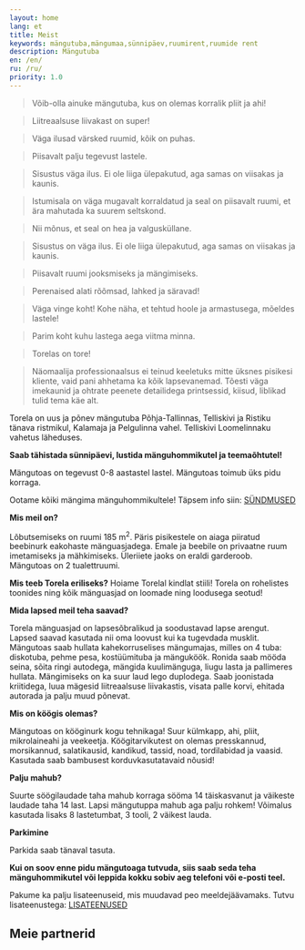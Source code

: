```yaml
---
layout: home
lang: et
title: Meist
keywords: mängutuba,mängumaa,sünnipäev,ruumirent,ruumide rent
description: Mängutuba
en: /en/
ru: /ru/
priority: 1.0
---
```


<blockquote>Võib-olla ainuke mängutuba, kus on olemas korralik pliit ja ahi!</blockquote>
<blockquote>Liitreaalsuse liivakast on super!</blockquote>
<blockquote>Väga ilusad värsked ruumid, kõik on puhas.</blockquote>
<blockquote>Piisavalt palju tegevust lastele.</blockquote>
<blockquote>Sisustus väga ilus. Ei ole liiga ülepakutud, aga samas on viisakas ja kaunis.</blockquote>
<blockquote>Istumisala on väga mugavalt korraldatud ja seal on piisavalt ruumi, et ära mahutada ka suurem seltskond.</blockquote>
<blockquote>Nii mõnus, et seal on hea ja valgusküllane.</blockquote>
<blockquote>Sisustus on väga ilus. Ei ole liiga ülepakutud, aga samas on viisakas ja kaunis.</blockquote>
<blockquote>Piisavalt ruumi jooksmiseks ja mängimiseks.</blockquote>
<blockquote>Perenaised alati rõõmsad, lahked ja säravad!</blockquote>
<blockquote>Väga vinge koht! Kohe näha, et tehtud hoole ja armastusega, mõeldes lastele!</blockquote>
<blockquote>Parim koht kuhu lastega aega viitma minna.</blockquote>
<blockquote>Torelas on tore!</blockquote>
<blockquote>Näomaalija professionaalsus ei teinud keeletuks mitte üksnes pisikesi kliente, vaid pani ahhetama ka kõik lapsevanemad. Tõesti väga imekaunid ja ohtrate peenete detailidega printsessid, kiisud, liblikad tulid tema käe alt.</blockquote>



Torela on uus ja põnev mängutuba Põhja-Tallinnas, Telliskivi ja Ristiku tänava ristmikul, Kalamaja ja Pelgulinna vahel. Telliskivi Loomelinnaku vahetus läheduses.

**Saab tähistada sünnipäevi, lustida mänguhommikutel ja teemaõhtutel!** 

Mängutoas on tegevust 0-8 aastastel lastel. Mängutoas toimub üks pidu korraga.

Ootame kõiki mängima mänguhommikultele! Täpsem info siin: [SÜNDMUSED](/syndmused/)


**Mis meil on?**

Lõbutsemiseks on ruumi 185 m<sup>2</sup>. 
Päris pisikestele on aiaga piiratud beebinurk eakohaste mänguasjadega.
Emale ja beebile on privaatne ruum imetamiseks ja mähkimiseks.
Üleriiete jaoks on eraldi garderoob.
Mängutoas on 2 tualettruumi.

**Mis teeb Torela eriliseks?**
Hoiame Torelal kindlat stiili! Torela on rohelistes toonides ning kõik mänguasjad on loomade ning loodusega seotud! 


**Mida lapsed meil teha saavad?**

Torela mänguasjad on lapsesõbralikud ja soodustavad lapse arengut. Lapsed saavad kasutada nii oma loovust kui ka tugevdada musklit.
Mängutoas saab hullata kahekorruselises mängumajas, milles on 4 tuba: diskotuba, pehme pesa, kostüümituba ja mänguköök. Ronida saab mööda seina, sõita ringi autodega, mängida kuulimänguga, liugu lasta ja pallimeres hullata.
Mängimiseks on ka suur laud lego duplodega. Saab joonistada kriitidega, luua mägesid liitreaalsuse liivakastis, visata palle korvi, ehitada autorada ja palju muud põnevat. 

**Mis on köögis olemas?**

Mängutoas on kööginurk kogu tehnikaga! Suur külmkapp, ahi, pliit, mikrolaineahi ja veekeetja. Köögitarvikutest on olemas presskannud, morsikannud, salatikausid, kandikud, tassid, noad, tordilabidad ja vaasid. Kasutada saab bambusest korduvkasutatavaid nõusid!

**Palju mahub?**

Suurte söögilaudade taha mahub korraga sööma 14 täiskasvanut ja väikeste laudade taha 14 last. Lapsi mängutuppa mahub aga palju rohkem! Võimalus kasutada lisaks 8 lastetumbat, 3 tooli, 2 väikest lauda.

**Parkimine**

Parkida saab tänaval tasuta.

**Kui on soov enne pidu mängutoaga tutvuda, siis saab seda teha mänguhommikutel või leppida kokku sobiv aeg telefoni või e-posti teel.**

Pakume ka palju lisateenuseid, mis muudavad peo meeldejäävamaks. Tutvu lisateenustega: [LISATEENUSED](/lisateenused/)

## Meie partnerid

